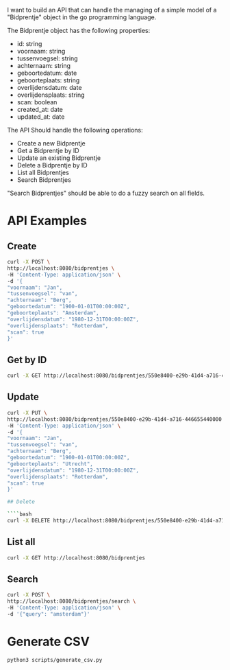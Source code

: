 I want to build an API that can handle the managing of a simple model of a "Bidprentje" object in the go programming language.

The Bidprentje object has the following properties:
- id: string
- voornaam: string
- tussenvoegsel: string
- achternaam: string
- geboortedatum: date
- geboorteplaats: string
- overlijdensdatum: date
- overlijdensplaats: string
- scan: boolean
- created_at: date
- updated_at: date

The API Should handle the following operations:
- Create a new Bidprentje
- Get a Bidprentje by ID
- Update an existing Bidprentje
- Delete a Bidprentje by ID
- List all Bidprentjes
- Search Bidprentjes

"Search Bidprentjes" should be able to do a fuzzy search on all fields. 


# API Examples

## Create

````bash
curl -X POST \
http://localhost:8080/bidprentjes \
-H 'Content-Type: application/json' \
-d '{
"voornaam": "Jan",
"tussenvoegsel": "van",
"achternaam": "Berg",
"geboortedatum": "1900-01-01T00:00:00Z",
"geboorteplaats": "Amsterdam",
"overlijdensdatum": "1980-12-31T00:00:00Z",
"overlijdensplaats": "Rotterdam",
"scan": true
}'
````

## Get by ID

````bash
curl -X GET http://localhost:8080/bidprentjes/550e8400-e29b-41d4-a716-446655440000
````

## Update

````bash
curl -X PUT \
http://localhost:8080/bidprentjes/550e8400-e29b-41d4-a716-446655440000 \
-H 'Content-Type: application/json' \
-d '{
"voornaam": "Jan",
"tussenvoegsel": "van",
"achternaam": "Berg",
"geboortedatum": "1900-01-01T00:00:00Z",
"geboorteplaats": "Utrecht",
"overlijdensdatum": "1980-12-31T00:00:00Z",
"overlijdensplaats": "Rotterdam",
"scan": true
}'

## Delete

````bash
curl -X DELETE http://localhost:8080/bidprentjes/550e8400-e29b-41d4-a716-446655440000
````

## List all

````bash
curl -X GET http://localhost:8080/bidprentjes
````

## Search

````bash
curl -X POST \
http://localhost:8080/bidprentjes/search \
-H 'Content-Type: application/json' \
-d '{"query": "amsterdam"}'
````

# Generate CSV

````bash
python3 scripts/generate_csv.py
````